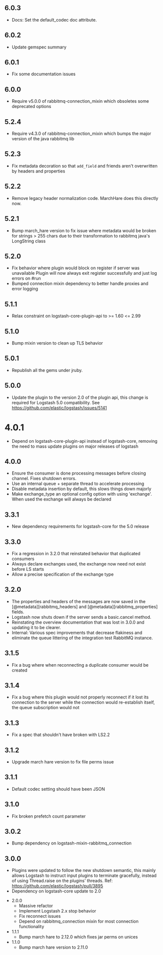 ## 6.0.3
  - Docs: Set the default_codec doc attribute.

## 6.0.2
  - Update gemspec summary

## 6.0.1
  - Fix some documentation issues

## 6.0.0
 - Require v5.0.0 of rabbitmq-connection_mixin which obsoletes some deprecated options

## 5.2.4
 - Require v4.3.0 of rabbitmq-connection_mixin which bumps the major version of the java rabbitmq lib

## 5.2.3
 - Fix metadata decoration so that `add_field` and friends aren't overwritten by headers and properties

## 5.2.2
 - Remove legacy header normalization code. MarchHare does this directly now.

## 5.2.1
 - Bump march_hare version to fix issue where metadata would be broken for strings > 255 chars
   due to their transformation to rabbitmq java's LongString class

## 5.2.0
  - Fix behavior where plugin would block on register if server was unavailable
    Plugin will now always exit register successfully and just log errors on #run
  - Bumped connection mixin dependency to better handle proxies and error logging

## 5.1.1
  - Relax constraint on logstash-core-plugin-api to >= 1.60 <= 2.99

## 5.1.0
  - Bump mixin version to clean up TLS behavior

## 5.0.1
  - Republish all the gems under jruby.
## 5.0.0
  - Update the plugin to the version 2.0 of the plugin api, this change is required for Logstash 5.0 compatibility. See https://github.com/elastic/logstash/issues/5141
# 4.0.1
  - Depend on logstash-core-plugin-api instead of logstash-core, removing the need to mass update plugins on major releases of logstash
## 4.0.0
 - Ensure the consumer is done processing messages before closing channel. Fixes shutdown errors.
 - Use an internal queue + separate thread to accelerate processing
 - Disable metadata insertion by default, this slows things down majorly
 - Make exchange_type an optional config option with using 'exchange'. 
   When used the exchange will always be declared

## 3.3.1
  - New dependency requirements for logstash-core for the 5.0 release

## 3.3.0
 - Fix a regression in 3.2.0 that reinstated behavior that duplicated consumers
 - Always declare exchanges used, the exchange now need not exist before LS starts
 - Allow a precise specification of the exchange type

## 3.2.0
 - The properties and headers of the messages are now saved in the [@metadata][rabbitmq_headers] and [@metadata][rabbitmq_properties] fields.
 - Logstash now shuts down if the server sends a basic.cancel method.
 - Reinstating the overview documentation that was lost in 3.0.0 and updating it to be clearer.
 - Internal: Various spec improvements that decrease flakiness and eliminate the queue littering of the integration test RabbitMQ instance.

## 3.1.5
 - Fix a bug where when reconnecting a duplicate consumer would be created

## 3.1.4
 - Fix a bug where this plugin would not properly reconnect if it lost its connection to the server while the connection would re-establish itself, the queue subscription would not

## 3.1.3
 - Fix a spec that shouldn't have broken with LS2.2
## 3.1.2
 - Upgrade march hare version to fix file perms issue
## 3.1.1
 - Default codec setting should have been JSON

## 3.1.0
 - Fix broken prefetch count parameter

## 3.0.2
 - Bump dependency on logstash-mixin-rabbitmq_connection

## 3.0.0
 - Plugins were updated to follow the new shutdown semantic, this mainly allows Logstash to instruct input plugins to terminate gracefully,
   instead of using Thread.raise on the plugins' threads. Ref: https://github.com/elastic/logstash/pull/3895
 - Dependency on logstash-core update to 2.0

* 2.0.0
  - Massive refactor
  - Implement Logstash 2.x stop behavior
  - Fix reconnect issues
  - Depend on rabbitmq_connection mixin for most connection functionality
* 1.1.1
  - Bump march hare to 2.12.0 which fixes jar perms on unices
* 1.1.0
  - Bump march hare version to 2.11.0
